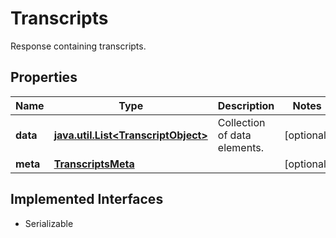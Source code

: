 

# Transcripts

Response containing transcripts.

## Properties

Name | Type | Description | Notes
------------ | ------------- | ------------- | -------------
**data** | [**java.util.List&lt;TranscriptObject&gt;**](TranscriptObject.md) | Collection of data elements. |  [optional]
**meta** | [**TranscriptsMeta**](TranscriptsMeta.md) |  |  [optional]


## Implemented Interfaces

* Serializable


